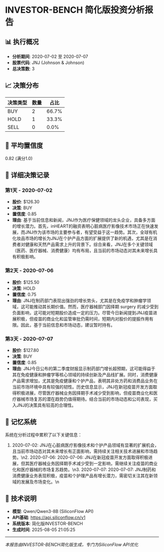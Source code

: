 # INVESTOR-BENCH 简化版投资分析报告

## 📊 执行概况

- **分析期间**: 2020-07-02 至 2020-07-07
- **股票代码**: JNJ (Johnson & Johnson)
- **总决策数**: 3

## 📈 决策分布

| 决策类型 | 数量 | 占比 |
|---------|------|------|
| BUY     | 2 | 66.7% |
| HOLD    | 1 | 33.3% |
| SELL    | 0 | 0.0% |

## 🎯 平均置信度

0.82 (满分1.0)

## 📝 详细决策记录

### 第1天 - 2020-07-02

- **股价**: $126.30
- **决策**: BUY
- **置信度**: 0.85
- **理由**: 基于当前信息和新闻，JNJ作为医疗保健领域的龙头企业，具备多方面的增长潜力。首先，inHEART的融资表明心脏病医疗影像技术市场正在快速发展，而JNJ作为该市场的主要参与者，有望受益于这一趋势。其次，全球有机化妆品市场的增长为JNJ在个护产品方面的扩展提供了新的机遇，尤其是在消费者对健康和天然产品需求上升的背景下。综合来看，JNJ在多个关键领域（医药、医疗器械、消费健康）均有布局，且当前的市场动态对其未来增长具有积极影响。

### 第2天 - 2020-07-06

- **股价**: $125.50
- **决策**: HOLD
- **置信度**: 0.75
- **理由**: JNJ在制药部门表现出强劲的增长势头，尤其是在免疫学和肿瘤学领域，这可能推动其长期价值。然而，医疗器械部门因择期 surgery 的减少受到负面影响，这可能对短期股价造成一定的压力。尽管今日新闻提到JNJ疫苗进展积极，但疫苗的商业化和监管审批仍需时间，短期内对股价的提振作用有限。因此，基于当前信息和市场动态，建议暂时持有。

### 第3天 - 2020-07-07

- **股价**: $127.80
- **决策**: BUY
- **置信度**: 0.85
- **理由**: JNJ今日公布的第二季度财报显示制药部门增长超预期，这可能得益于其在免疫健康和肿瘤学等核心领域的持续创新及产品线扩展。同时，消费健康产品需求增加，尤其是免疫健康和个护产品，表明其非处方药和消费品业务在当前市场环境中具有较强的韧性。历史信息显示，JNJ在新冠疫苗开发方面取得积极进展，尽管医疗器械业务因择期手术减少受到影响，但疫苗商业化和医疗器械市场复苏的潜在趋势仍值得期待。结合当前的市场动态和公司表现，买入JNJ的决策具有较高的合理性。

## 🧠 记忆系统

系统在分析过程中累积了以下关键信息：

1. 2020-07-02: JNJ在心脏病医疗影像技术和个护产品领域有显著的扩展机会，且当前市场动态对其未来增长有正面影响，需持续关注相关技术进展和市场趋势。\n2. 2020-07-06: 2020-07-06: JNJ在新冠疫苗开发方面取得积极进展，但其医疗器械业务因择期手术减少受到一定影响，需继续关注疫苗的商业化和医疗器械的市场复苏趋势。\n3. 2020-07-07: 2020-07-07: JNJ制药和消费健康业务表现积极，疫苗和个护理产品有增长潜力，需密切关注其在新领域的发展及市场变化。\n
## 🔧 技术说明

- **模型**: Qwen/Qwen3-8B (SiliconFlow API)
- **API基础**: https://api.siliconflow.cn/v1
- **系统版本**: 简化版INVESTOR-BENCH
- **生成时间**: 2025-08-05 21:05:25

---
*本报告由INVESTOR-BENCH简化版生成，专门为SiliconFlow API优化*
